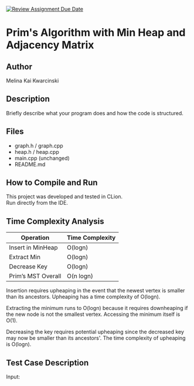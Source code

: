 [![Review Assignment Due Date](https://classroom.github.com/assets/deadline-readme-button-22041afd0340ce965d47ae6ef1cefeee28c7c493a6346c4f15d667ab976d596c.svg)](https://classroom.github.com/a/K_t6ffJX)
# Prim's Algorithm with Min Heap and Adjacency Matrix

## Author
Melina Kai Kwarcinski

## Description
Briefly describe what your program does and how the code is structured.

## Files
- graph.h / graph.cpp
- heap.h / heap.cpp
- main.cpp (unchanged)
- README.md

## How to Compile and Run
This project was developed and tested in CLion.  
Run directly from the IDE.

## Time Complexity Analysis


| Operation            | Time Complexity |
|----------------------|-----------------|
| Insert in MinHeap    | O(logn)         |
| Extract Min          | O(logn)         |
| Decrease Key         | O(logn)         |
| Prim’s MST Overall   | O(n logn)       |

Insertion requires upheaping in the event that the newest vertex is smaller than its ancestors. Upheaping has
a time complexity of O(logn). 

Extracting the minimum runs to O(logn) because it requires downheaping if the new node is not the smallest vertex.
Accessing the minimum itself is O(1).

Decreasing the key requires potential upheaping since the decreased key may now be smaller than its ancestors'. The
time complexity of upheaping is O(logn).



## Test Case Description

Input:  